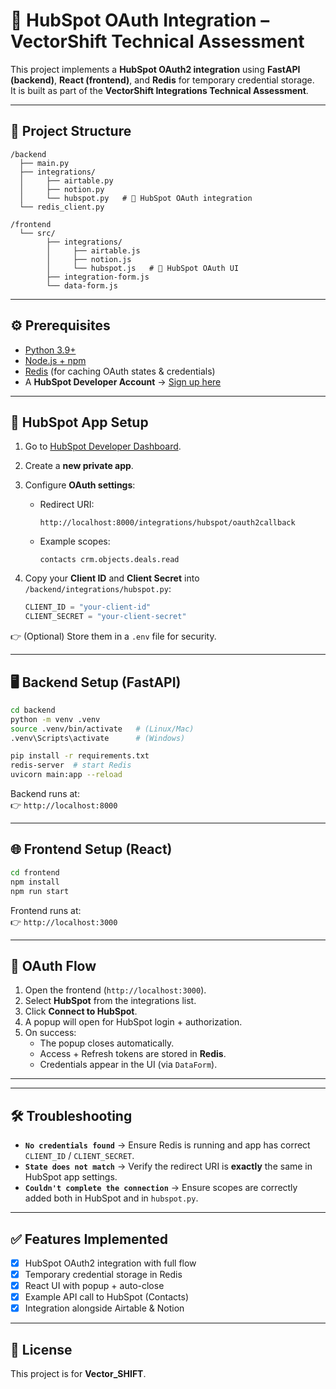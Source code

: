 # 🚀 HubSpot OAuth Integration – VectorShift Technical Assessment

This project implements a **HubSpot OAuth2 integration** using **FastAPI (backend)**, **React (frontend)**, and **Redis** for temporary credential storage.  
It is built as part of the **VectorShift Integrations Technical Assessment**.

---

## 📂 Project Structure

```
/backend
  ├── main.py
  ├── integrations/
  │     ├── airtable.py
  │     ├── notion.py
  │     └── hubspot.py   # 🔑 HubSpot OAuth integration
  └── redis_client.py

/frontend
  └── src/
        ├── integrations/
        │     ├── airtable.js
        │     ├── notion.js
        │     └── hubspot.js   # 🔑 HubSpot OAuth UI
        ├── integration-form.js
        └── data-form.js
```

---

## ⚙️ Prerequisites

- [Python 3.9+](https://www.python.org/downloads/)  
- [Node.js + npm](https://nodejs.org/)  
- [Redis](https://redis.io/) (for caching OAuth states & credentials)  
- A **HubSpot Developer Account** → [Sign up here](https://developers.hubspot.com/)  

---

## 🔑 HubSpot App Setup

1. Go to [HubSpot Developer Dashboard](https://developers.hubspot.com/).  
2. Create a **new private app**.  
3. Configure **OAuth settings**:
   - Redirect URI:
     ```
     http://localhost:8000/integrations/hubspot/oauth2callback
     ```
   - Example scopes:
     ```
     contacts crm.objects.deals.read
     ```
4. Copy your **Client ID** and **Client Secret** into `/backend/integrations/hubspot.py`:

   ```python
   CLIENT_ID = "your-client-id"
   CLIENT_SECRET = "your-client-secret"
   ```

👉 (Optional) Store them in a `.env` file for security.

---

## 🖥️ Backend Setup (FastAPI)

```bash
cd backend
python -m venv .venv
source .venv/bin/activate   # (Linux/Mac)
.venv\Scripts\activate      # (Windows)

pip install -r requirements.txt
redis-server  # start Redis
uvicorn main:app --reload
```

Backend runs at:  
👉 `http://localhost:8000`

---

## 🌐 Frontend Setup (React)

```bash
cd frontend
npm install
npm run start
```

Frontend runs at:  
👉 `http://localhost:3000`

---

## 🔄 OAuth Flow

1. Open the frontend (`http://localhost:3000`).  
2. Select **HubSpot** from the integrations list.  
3. Click **Connect to HubSpot**.  
4. A popup will open for HubSpot login + authorization.  
5. On success:
   - The popup closes automatically.  
   - Access + Refresh tokens are stored in **Redis**.  
   - Credentials appear in the UI (via `DataForm`).  

---
---

## 🛠️ Troubleshooting

- **`No credentials found`** → Ensure Redis is running and app has correct `CLIENT_ID` / `CLIENT_SECRET`.  
- **`State does not match`** → Verify the redirect URI is **exactly** the same in HubSpot app settings.  
- **`Couldn't complete the connection`** → Ensure scopes are correctly added both in HubSpot and in `hubspot.py`.  

---

## ✅ Features Implemented

- [x] HubSpot OAuth2 integration with full flow  
- [x] Temporary credential storage in Redis  
- [x] React UI with popup + auto-close  
- [x] Example API call to HubSpot (Contacts)  
- [x] Integration alongside Airtable & Notion  

---

## 📜 License

This project is for **Vector_SHIFT**.  
